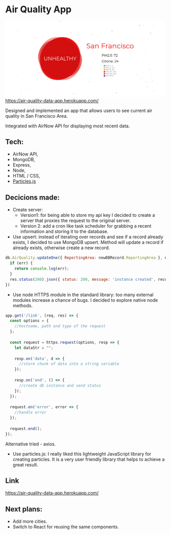 # Air Quality App
![Air QUality](assets/airquality.gif)
https://air-quality-data-app.herokuapp.com/

Designed and implemented an app that allows users to see current air quality in San Francisco Area.

Integrated with AirNow API for displaying most recent data.

## Tech:
* AirNow API,
* MongoDB,
* Express,
* Node,
* HTML / CSS,
* [Particles.js](https://vincentgarreau.com/particles.js/)

## Decicions made:
* Create server:
  * Version1: for being able to store my api key I decided to create a server that proxies the request to the original server.
  * Version 2: add a cron like task scheduler for grabbing a recent information and storing it to the database.
* Use upsert: instead of iterating over records and see if a record already exists, I decided to use MongoDB upsert. Method will update a record if already exists, otherwise create a new record.

```javascript
db.AirQuality.updateOne({ ReportingArea: newDBRecord.ReportingArea }, newDBRecord, { upsert: true }, (err, updatedRecord) => {
  if (err) {
    return console.log(err);
  }
  res.status(200).json({ status: 200, message: 'instance created', recordupdatedRecord })
})
```
* Use node HTTPS module in the standard library: too many external modules increase a chance of bugs. I decided to explore native node methods.

```javascript
app.get('/link', (req, res) => {
  const options = {
    //hostname, path and type of the request
  };

  const request = https.request(options, resp => {
    let dataStr = "";

    resp.on('data', d => {
      //store chunk of data into a string variable
    });

    resp.on('end', () => {
      //create db instance and send status
    });
  });

  request.on('error', error => {
    //handle error
  });

  request.end();
});
```
Alternative tried - axios.

* Use particles.js: I really liked this lightweight JavaScript library for creating particles. It is a very user friendly library that helps to achieve a great result.

## Link
https://air-quality-data-app.herokuapp.com/

## Next plans:
* Add more cities.
* Switch to React for reusing the same components.